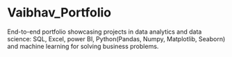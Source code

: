 # Vaibhav_Portfolio
End-to-end portfolio showcasing projects in data analytics and data science: SQL, Excel, power BI, Python(Pandas, Numpy, Matplotlib, Seaborn) and machine learning for solving business problems.
